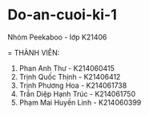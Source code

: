 # Do-an-cuoi-ki-1
Nhóm Peekaboo - lớp K21406

= THÀNH VIÊN:
1. Phan Anh Thư - K214060415
2. Trịnh Quốc Thịnh - K21406412
3. Trịnh Phương Hoa - K214061738
4. Trần Diệp Hạnh Trúc - K214061750
5. Phạm Mai Huyền Linh - K214060399
